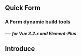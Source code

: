 ## Quick Form
### A Form dynamic build tools
##### --- for Vue 3.2.x and Element-Plus

## Introduce

